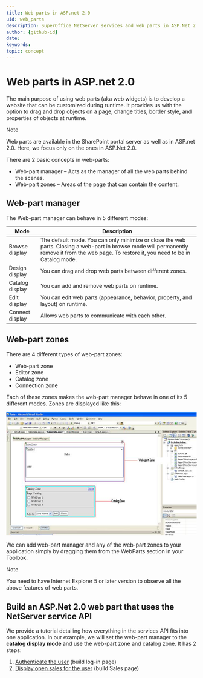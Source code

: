 ```yaml
---
title: Web parts in ASP.net 2.0
uid: web_parts
description: SuperOffice NetServer services and web parts in ASP.Net 2.0
author: {github-id}
date:
keywords:
topic: concept
---
```


# Web parts in ASP.net 2.0

The main purpose of using web parts (aka web widgets) is to develop a website that can be customized during runtime. It provides us with the option to drag and drop objects on a page, change titles, border style, and properties of objects at runtime.

> [!NOTE]
> Web parts are available in the SharePoint portal server as well as in ASP.net 2.0. Here, we focus only on the ones in ASP.Net 2.0.

There are 2 basic concepts in web-parts:

* Web-part manager – Acts as the manager of all the web parts behind the scenes.
* Web-part zones – Areas of the page that can contain the content.

## Web-part manager

The Web-part manager can behave in 5 different modes:

| Mode | Description |
|---|---|
| Browse display | The default mode. You can only minimize or close the web parts. Closing a web-part in browse mode will permanently remove it from the web page. To restore it, you need to be in Catalog mode. |
| Design display | You can drag and drop web parts between different zones. |
| Catalog display | You can add and remove web parts on runtime. |
| Edit display | You can edit web parts (appearance, behavior, property, and layout) on runtime. |
| Connect display | Allows web parts to communicate with each other. |

## Web-part zones

There are 4 different types of web-part zones:

* Web-part zone
* Editor zone
* Catalog zone
* Connection zone

Each of these zones makes the web-part manager behave in one of its 5 different modes. Zones are displayed like this:

![01][img1]

We can add web-part manager and any of the web-part zones to your application simply by dragging them from the WebParts section in your Toolbox.

> [!NOTE]
> You need to have Internet Explorer 5 or later version to observe all the above features of web parts.

## Build an ASP.Net 2.0 web part that uses the NetServer service API

We provide a tutorial detailing how everything in the services API fits into one application. In our example, we will set the web-part manager to the **catalog display mode** and use the web-part zone and catalog zone. It has 2 steps:

1. [Authenticate the user][1] (build log-in page)
2. [Display open sales for the user][2] (build Sales page)

<!-- Referenced links -->
[1]: authenticate-user.md
[2]: display-open-sales-for-user.md

<!-- Referenced images -->
[img1]: media/image001.jpg
